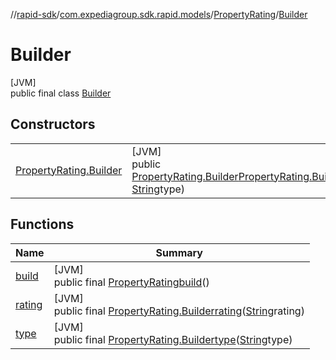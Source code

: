 //[rapid-sdk](../../../../index.md)/[com.expediagroup.sdk.rapid.models](../../index.md)/[PropertyRating](../index.md)/[Builder](index.md)

# Builder

[JVM]\
public final class [Builder](index.md)

## Constructors

| | |
|---|---|
| [PropertyRating.Builder](-property-rating.-builder.md) | [JVM]<br>public [PropertyRating.Builder](index.md)[PropertyRating.Builder](-property-rating.-builder.md)([String](https://docs.oracle.com/javase/8/docs/api/java/lang/String.html)rating, [String](https://docs.oracle.com/javase/8/docs/api/java/lang/String.html)type) |

## Functions

| Name | Summary |
|---|---|
| [build](build.md) | [JVM]<br>public final [PropertyRating](../index.md)[build](build.md)() |
| [rating](rating.md) | [JVM]<br>public final [PropertyRating.Builder](index.md)[rating](rating.md)([String](https://docs.oracle.com/javase/8/docs/api/java/lang/String.html)rating) |
| [type](type.md) | [JVM]<br>public final [PropertyRating.Builder](index.md)[type](type.md)([String](https://docs.oracle.com/javase/8/docs/api/java/lang/String.html)type) |
